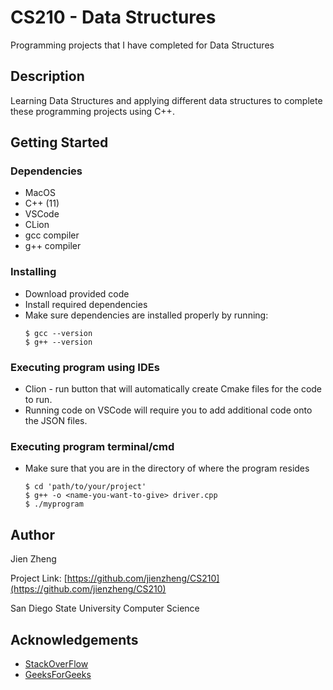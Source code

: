 # CS210 - Data Structures

Programming projects that I have completed for Data Structures

## Description

Learning Data Structures and applying different data structures to complete these programming projects using C++.

## Getting Started

### Dependencies

* MacOS
* C++ (11)
* VSCode
* CLion
* gcc compiler
* g++ compiler


### Installing
* Download provided code
* Install required dependencies
* Make sure dependencies are installed properly by running:
  ```
  $ gcc --version
  $ g++ --version
  ```

### Executing program using IDEs

* Clion - run button that will automatically create Cmake files for the code to run.
* Running code on VSCode will require you to add additional code onto the JSON files.

### Executing program terminal/cmd

* Make sure that you are in the directory of where the program resides
  ```
  $ cd 'path/to/your/project'
  $ g++ -o <name-you-want-to-give> driver.cpp
  $ ./myprogram
  ```

## Author

Jien Zheng

Project Link: [https://github.com/jienzheng/CS210](https://github.com/jienzheng/CS210)

San Diego State University Computer Science

## Acknowledgements

* [StackOverFlow](https://stackoverflow.com/)
* [GeeksForGeeks](https://www.geeksforgeeks.org/)
